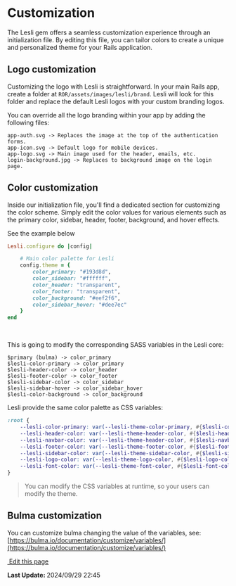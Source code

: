 # Customization

The Lesli gem offers a seamless customization experience through an initialization file. By editing this file, you can tailor colors to create a unique and personalized theme for your Rails application.

## Logo customization 
Customizing the logo with Lesli is straightforward. In your main Rails app, create a folder at `ROR/assets/images/lesli/brand`. Lesli will look for this folder and replace the default Lesli logos with your custom branding logos.

You can override all the logo branding within your app by adding the following files:

```text
app-auth.svg -> Replaces the image at the top of the authentication forms.
app-icon.svg -> Default logo for mobile devices.
app-logo.svg -> Main image used for the header, emails, etc.
login-background.jpg -> Replaces to background image on the login page.
```


## Color customization 
Inside our initialization file, you'll find a dedicated section for customizing the color scheme. Simply edit the color values for various elements such as the primary color, sidebar, header, footer, background, and hover effects.

See the example below

```ruby 
Lesli.configure do |config|

    # Main color palette for Lesli
    config.theme = {
        color_primary: "#193d8d",
        color_sidebar: "#ffffff",
        color_header: "transparent",
        color_footer: "transparent",
        color_background: "#eef2f6",
        color_sidebar_hover: "#dee7ec"
    }
end
```

<br>

This is going to modify the corresponding SASS variables in the Lesli core:

```
$primary (bulma) -> color_primary 
$lesli-color-primary -> color_primary 
$lesli-header-color -> color_header 
$lesli-footer-color -> color_footer 
$lesli-sidebar-color -> color_sidebar 
$lesli-sidebar-hover -> color_sidebar_hover 
$lesli-color-background -> color_background 
```

Lesli provide the same color palette as CSS variables:

```scss
:root {
    --lesli-color-primary: var(--lesli-theme-color-primary, #{$lesli-color-primary});    
    --lesli-header-color: var(--lesli-theme-header-color, #{$lesli-header-color});
    --lesli-navbar-color: var(--lesli-theme-header-color, #{$lesli-navbar-color});    
    --lesli-footer-color: var(--lesli-theme-footer-color, #{$lesli-footer-color});
    --lesli-sidebar-color: var(--lesli-theme-sidebar-color, #{$lesli-sidebar-color});
    --lesli-logo-color: var(--lesli-theme-logo-color, #{$lesli-logo-color});
    --lesli-font-color: var(--lesli-theme-font-color, #{$lesli-font-color});
}
```

> You can modify the CSS variables at runtime, so your users can modify the theme.

## Bulma customization 
You can customize bulma changing the value of the variables, see: [https://bulma.io/documentation/customize/variables/](https://bulma.io/documentation/customize/variables/)
<section class="lesli-documentation-footer">
    <p><a target="blank" href="https://github.com/LesliTech/Lesli/tree/master/docs/theming/customization.md"><i class="ri-external-link-fill"></i>&nbsp;Edit this page</a><p/>
    <p><b>Last Update: </b>2024/09/29 22:45</p>
</section>
<!-- This code was automatically generated -->
<!-- to update this docs please run rake docs:build -->
